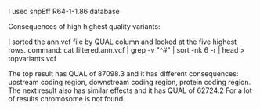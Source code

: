 I used snpEff R64-1-1.86 database

Consequences of high highest quality variants:

I sorted the ann.vcf file by QUAL column and looked at the five highest 
rows.
command: cat filtered.ann.vcf | grep -v "^#" | sort -nk 6 -r | head > topvariants.vcf

The top result has QUAL of 87098.3 and it has different consequences: upstream coding region, downstream coding region, protein coding region.
The next result also has similar effects and it has QUAL of 62724.2
For a lot of results chromosome is not found.

